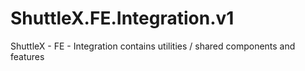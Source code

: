 # ShuttleX.FE.Integration.v1
ShuttleX - FE - Integration contains utilities / shared components and features
